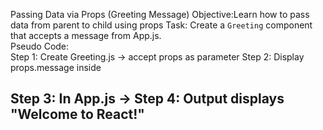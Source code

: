 Passing Data via Props (Greeting Message) 
Objective:Learn how to pass data from parent to child using props
Task: Create a `Greeting` component that accepts a message from App.js.  
Pseudo Code:  
Step 1: Create Greeting.js → accept props as parameter
Step 2: Display props.message inside <h2>
Step 3: In App.js → <Greeting message="Welcome to React!" />
Step 4: Output displays "Welcome to React!"

